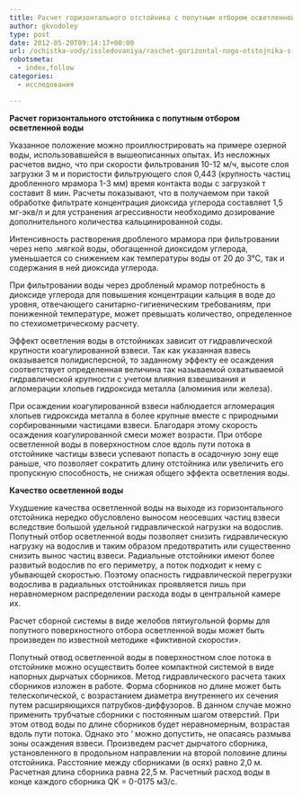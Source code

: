```yaml
---
title: Расчет горизонтального отстойника с попутным отбором осветленной воды
author: gkvodoley
type: post
date: 2012-05-20T09:14:17+00:00
url: /ochistka-vody/issledovaniya/raschet-gorizontal-nogo-otstojnika-s-poputny-m-otborom-osvetlennoj-vody.html
robotsmeta:
  - index,follow
categories:
  - исследования

---
```

 **Расчет горизонтального отстойника с попутным отбором осветленной воды**
  
Указанное положение можно проиллюстрировать на примере озерной воды, использовавшейся в вышеописанных опытах. Из несложных расчетов видно, что при скорости фильтрования 10-12 м/ч, высоте слоя загрузки 3 м и пористости фильтрующего слоя 0,443 (крупность частиц дробленного мрамора 1-3 мм) время контакта воды с загрузкой т составит 8 мин. Расчеты показывают, что в получаемом при такой обработке фильтрате концентрация диоксида углерода составляет 1,5 мг-экв/л и для устранения агрессивности необходимо дозирование дополнительного количества кальцинированной соды.
  
Интенсивность растворения дробленого мрамора при фильтровании через непо .мягкой воды, обогащенной диоксидом углерода, уменьшается со снижением как температуры воды от 20 до 3°С, так и содержания в ней диоксида углерода.
  
При фильтровании воды через дробленый мрамор потребность в диоксиде углерода для повышения концентрации кальция в воде до уровня, отвечающего санитарно-гигиеническим требованиям, при пониженной температуре, может превышать количество, определенное по стехиометрическому расчету.
  
Эффект осветления воды в отстойниках зависит от гидравлической крупности коагулированной взвеси. Так как указанная взвесь оказывается полидисперсной, то заданному эффекту ее осаждения соответствует определенная величина так называемой охватываемой гидравлической крупности с учетом влияния взвешивания и агломерации хлопьев гидроксида металла (алюминия или железа).
  
При осаждении коагулированной взвеси наблюдается агломерация хлопьев гидроксида металла в более крупные вместе с природными сорбированными частицами взвеси. Благодаря этому скорость осаждения коагулированной смеси может возрасти. При отборе осветленной воды в поверхностном слое вдоль пути потока в отстойнике частицы взвеси успевают попасть в осадочную зону еще раньше, что позволяет сократить длину отстойника или увеличить его пропускную способность, не снижая общего эффекта осветления воды.
  
 **Качество осветленной воды** 
  
Ухудшение качества осветленной воды на выходе из горизонтального отстойника нередко обусловлено выносом неосевших частиц взвеси вследствие большой удельной гидравлической нагрузки на водослив. Попутный отбор осветленной воды позволяет снизить гидравлическую нагрузку на водослив и таким образом предотвратить или существенно снизить вынос частиц взвеси. Радиальные отстойники имеют более развитый водослив по его периметру, а поток подходит к нему с убывающей скоростью. Поэтому опасность гидравлической перегрузки водослива в радиальных отстойниках проявляется лишь при неравномерном распределении расхода воды в центральной камере их.
  
Расчет сборной системы в виде желобов пятиугольной формы для попутного поверхностного отбора осветленной воды может быть произведен по известной методике «фиктивной скорости».
  
Попутный отвод осветленной воды в поверхностном слое потока в отстойнике можно осуществить более компактной системой в виде напорных дырчатых сборников. Метод гидравлического расчета таких сборников изложен в работе. Форма сборников но длине может быть телескопической, с возрастанием диаметра внутреннего их сечения путем расширяющихся патрубков-диффузоров. В данном случае можно применить трубчатые сборники с постоянным шагом отверстий. При этом отвод воды по длине сборников будет неравномерным, возрастая вдоль пути потока. Однако это &#8216; можно допустить, не опасаясь размыва зоны осаждения взвеси. Произведем расчет дырчатого сборника, установленного в продольном направлении на второй половине длины отстойника. Расстояние между сборниками (в осях) равно 2,0 м. Расчетная длина сборника равна 22,5 м. Расчетный расход воды в конце каждого сборника QK = 0-0175 м3/с.